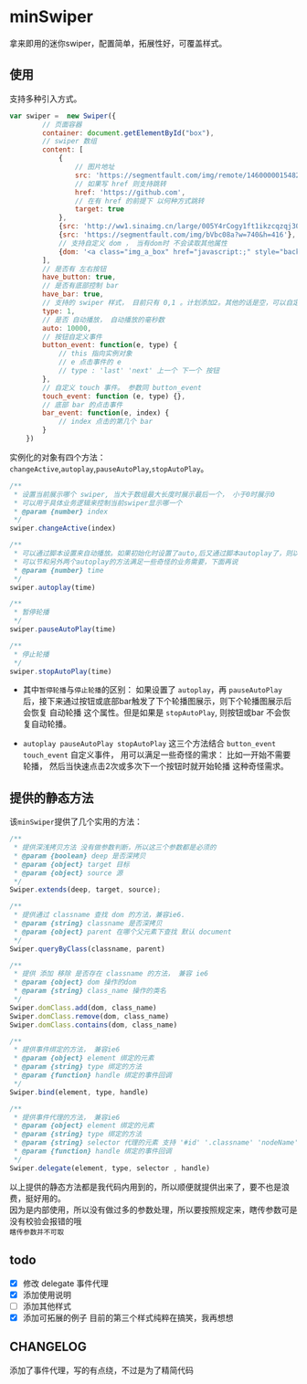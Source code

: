 # minSwiper

拿来即用的迷你swiper，配置简单，拓展性好，可覆盖样式。

## 使用
支持多种引入方式。  
```javascript
var swiper =  new Swiper({
        // 页面容器
        container: document.getElementById("box"),
        // swiper 数组
        content: [
            {
                // 图片地址
                src: 'https://segmentfault.com/img/remote/1460000015482456', 
                // 如果写 href 则支持跳转
                href: 'https://github.com', 
                // 在有 href 的前提下 以何种方式跳转
                target: true
            }, 
            {src: 'http://ww1.sinaimg.cn/large/005Y4rCogy1ft1ikzcqzqj30ka0et77a.jpg'}, 
            {src: 'https://segmentfault.com/img/bVbc08a?w=740&h=416'},
            // 支持自定义 dom ， 当有dom时 不会读取其他属性
            {dom: '<a class="img_a_box" href="javascript:;" style="background-image:url(http://ww1.sinaimg.cn/large/005Y4rCogy1ft1ikzcqzqj30ka0et77a.jpg)"></a>'}
        ],
        // 是否有 左右按钮
        have_button: true,
        // 是否有底部控制 bar
        have_bar: true,
        // 支持的 swiper 样式， 目前只有 0,1 。计划添加2。其他的话是空，可以自定义样式。默认是1
        type: 1,
        // 是否 自动播放， 自动播放的毫秒数
        auto: 10000,
        // 按钮自定义事件
        button_event: function(e, type) {
            // this 指向实例对象
            // e 点击事件的 e
            // type : 'last' 'next' 上一个 下一个 按钮
        },
        // 自定义 touch 事件。 参数同 button_event
        touch_event: function (e, type) {},
        // 底部 bar 的点击事件
        bar_event: function(e, index) {
            // index 点击的第几个 bar
        }
    })
```
实例化的对象有四个方法： `changeActive`,`autoplay`,`pauseAutoPlay`,`stopAutoPlay`。   
```javascript
/**
 * 设置当前展示哪个 swiper, 当大于数组最大长度时展示最后一个， 小于0时展示0
 * 可以用于具体业务逻辑来控制当前swiper显示哪一个
 * @param {number} index 
 */
swiper.changeActive(index)

/**
 * 可以通过脚本设置来自动播放。如果初始化时设置了auto,后又通过脚本autoplay了，则以autoplay的时间为准
 * 可以节和另外两个autoplay的方法满足一些奇怪的业务需要，下面再说
 * @param {number} time 
 */
swiper.autoplay(time)

/**
 * 暂停轮播
 */
swiper.pauseAutoPlay(time)

/**
 * 停止轮播
 */
swiper.stopAutoPlay(time)
```
- 其中`暂停轮播`与`停止轮播`的区别： 如果设置了 `autoplay`，再 `pauseAutoPlay` 后，接下来通过按钮或底部bar触发了下个轮播图展示，则下个轮播图展示后会恢复 自动轮播 这个属性。但是如果是 `stopAutoPlay`, 则按钮或bar 不会恢复自动轮播。   

- `autoplay pauseAutoPlay stopAutoPlay` 这三个方法结合 `button_event touch_event` 自定义事件， 用可以满足一些奇怪的需求： 比如一开始不需要轮播， 然后当快速点击2次或多次下一个按钮时就开始轮播 这种奇怪需求。

## 提供的静态方法
该`minSwiper`提供了几个实用的方法：
```javascript
/**
 * 提供深浅拷贝方法 没有做参数判断，所以这三个参数都是必须的
 * @param {boolean} deep 是否深拷贝
 * @param {object} target 目标
 * @param {object} source 源
 */
Swiper.extends(deep, target, source);

/**
 * 提供通过 classname 查找 dom 的方法，兼容ie6. 
 * @param {string} classname 是否深拷贝
 * @param {object} parent 在哪个父元素下查找 默认 document
 */
Swiper.queryByClass(classname, parent)

/**
 * 提供 添加 移除 是否存在 classname 的方法， 兼容 ie6
 * @param {object} dom 操作的dom
 * @param {string} class_name 操作的类名
 */
Swiper.domClass.add(dom, class_name)
Swiper.domClass.remove(dom, class_name)
Swiper.domClass.contains(dom, class_name)

/**
 * 提供事件绑定的方法， 兼容ie6
 * @param {object} element 绑定的元素
 * @param {string} type 绑定的方法
 * @param {function} handle 绑定的事件回调
 */
Swiper.bind(element, type, handle)

/**
 * 提供事件代理的方法， 兼容ie6 
 * @param {object} element 绑定的元素
 * @param {string} type 绑定的方法
 * @param {string} selector 代理的元素 支持 '#id' '.classname' 'nodeName' 
 * @param {function} handle 绑定的事件回调
 */
Swiper.delegate(element, type, selector , handle)

```
以上提供的静态方法都是我代码内用到的，所以顺便就提供出来了，要不也是浪费，挺好用的。  
因为是内部使用，所以没有做过多的参数处理，所以要按照规定来，瞎传参数可是没有校验会报错的哦  
`瞎传参数并不可取`   

## todo
- [x] 修改 delegate 事件代理
- [x] 添加使用说明
- [ ] 添加其他样式
- [x] 添加可拓展的例子
目前的第三个样式纯粹在搞笑，我再想想

## CHANGELOG
添加了事件代理，写的有点绕，不过是为了精简代码

